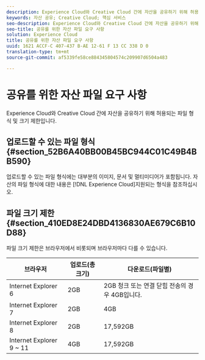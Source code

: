 ```yaml
---
description: Experience Cloud와 Creative Cloud 간에 자산을 공유하기 위해 허용되는 파일 형식 및 크기 제한입니다.
keywords: 자산 공유; Creative Cloud; 핵심 서비스
seo-description: Experience Cloud와 Creative Cloud 간에 자산을 공유하기 위해 허용되는 파일 형식 및 크기 제한입니다.
seo-title: 공유를 위한 자산 파일 요구 사항
solution: Experience Cloud
title: 공유를 위한 자산 파일 요구 사항
uuid: 1621 ACCF-C 407-437 B-AE 12-61 F 13 CC 338 D 0
translation-type: tm+mt
source-git-commit: af5339fe58ce884345804574c209907d6504a483

---
```



# 공유를 위한 자산 파일 요구 사항

Experience Cloud와 Creative Cloud 간에 자산을 공유하기 위해 허용되는 파일 형식 및 크기 제한입니다.

## 업로드할 수 있는 파일 형식 {#section_52B6A40BB00B45BC944C01C49B4BB590}

업로드할 수 있는 파일 형식에는 대부분의 이미지, 문서 및 멀티미디어가 포함됩니다. [](https://helpx.adobe.com/experience-manager/brand-portal/using/brand-portal-supported-formats.html) 자산의 파일 형식에 대한 내용은 [!DNL Experience Cloud]지원되는 형식을 참조하십시오.

## 파일 크기 제한 {#section_410ED8E24DBD4136830AE679C6B10D88}

파일 크기 제한은 브라우저에서 비롯되며 브라우저마다 다를 수 있습니다.

| 브라우저 | 업로드(총 크기) | 다운로드(파일별) |
|--- |--- |--- |
| Internet Explorer 6 | 2GB | 2GB  청크 또는 연결 닫힘 전송의 경우 4GB입니다. |
| Internet Explorer 7 | 2GB | 4GB |
| Internet Explorer 8 | 2GB | 17,592GB |
| Internet Explorer 9 ~ 11 | 4GB | 17,592GB |
